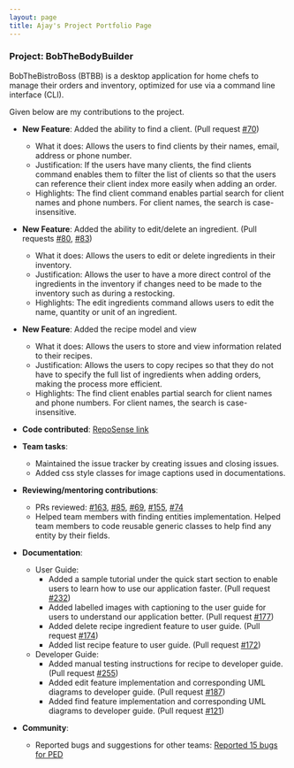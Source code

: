```yaml
---
layout: page
title: Ajay's Project Portfolio Page
---
```


### Project: BobTheBodyBuilder

BobTheBistroBoss (BTBB) is a desktop application for home chefs to manage their orders and inventory,
optimized for use via a command line interface (CLI).

Given below are my contributions to the project.

* **New Feature**: Added the ability to find a client. (Pull request [#70](https://github.com/AY2122S1-CS2103T-W16-2/tp/pull/70))
    * What it does: Allows the users to find clients by their names, email, address or phone number.
    * Justification: If the users have many clients, the find clients command enables them to filter the list of
      clients so that the users can reference their client index more easily when adding an order.
    * Highlights: The find client command enables partial search for client names and phone numbers. For client names, the
      search is case-insensitive.

* **New Feature**: Added the ability to edit/delete an ingredient. (Pull requests [#80](https://github.com/AY2122S1-CS2103T-W16-2/tp/pull/80), [#83](https://github.com/AY2122S1-CS2103T-W16-2/tp/pull/83))
    * What it does: Allows the users to edit or delete ingredients in their inventory.
    * Justification: Allows the user to have a more direct control of the ingredients in the inventory if
      changes need to be made to the inventory such as during a restocking.
    * Highlights: The edit ingredients command allows users to edit the name, quantity or unit of an ingredient.

* **New Feature**: Added the recipe model and view
    * What it does: Allows the users to store and view information related to their recipes.
    * Justification: Allows the users to copy recipes so that they do not have to specify the full
      list of ingredients when adding orders, making the process more efficient.
    * Highlights: The find client enables partial search for client names and phone numbers. For client names, the
      search is case-insensitive.

* **Code contributed**: [RepoSense link](https://nus-cs2103-ay2122s1.github.io/tp-dashboard/?search=&sort=totalCommits%20dsc&sortWithin=title&timeframe=commit&mergegroup=&groupSelect=groupByRepos&breakdown=true&checkedFileTypes=docs~functional-code~test-code~other&since=2021-09-17&tabOpen=true&tabType=authorship&tabAuthor=Manoharan-Ajay-Anand&tabRepo=AY2122S1-CS2103T-W16-2%2Ftp%5Bmaster%5D&authorshipIsMergeGroup=false&authorshipFileTypes=docs~functional-code~test-code~other&authorshipIsBinaryFileTypeChecked=false)

* **Team tasks**:
    * Maintained the issue tracker by creating issues and closing issues.
    * Added css style classes for image captions used in documentations.
* **Reviewing/mentoring contributions**:
    * PRs reviewed:
      [#163](https://github.com/AY2122S1-CS2103T-W16-2/tp/pull/163),
      [#85](https://github.com/AY2122S1-CS2103T-W16-2/tp/pull/85),
      [#69](https://github.com/AY2122S1-CS2103T-W16-2/tp/pull/69),
      [#155](https://github.com/AY2122S1-CS2103T-W16-2/tp/pull/155),
      [#74](https://github.com/AY2122S1-CS2103T-W16-2/tp/pull/74)
    * Helped team members with finding entities implementation. Helped team members to code reusable
      generic classes to help find any entity by their fields.

* **Documentation**:
    * User Guide:
      * Added a sample tutorial under the quick start section to enable users to learn how to use our application
        faster. (Pull request [#232](https://github.com/AY2122S1-CS2103T-W16-2/tp/pull/232))
      * Added labelled images with captioning to the user guide for users to understand our application better.
        (Pull request [#177](https://github.com/AY2122S1-CS2103T-W16-2/tp/pull/177))
      * Added delete recipe ingredient feature to user guide. (Pull request [#174](https://github.com/AY2122S1-CS2103T-W16-2/tp/pull/174))
      * Added list recipe feature to user guide. (Pull request [#172](https://github.com/AY2122S1-CS2103T-W16-2/tp/pull/172))
    * Developer Guide:
      * Added manual testing instructions for recipe to developer guide. (Pull request [#255](https://github.com/AY2122S1-CS2103T-W16-2/tp/pulls/Manoharan-Ajay-Anand))
      * Added edit feature implementation and corresponding UML diagrams to developer guide. (Pull request [#187](https://github.com/AY2122S1-CS2103T-W16-2/tp/pull/187))
      * Added find feature implementation and corresponding UML diagrams to developer guide. (Pull request [#121](https://github.com/AY2122S1-CS2103T-W16-2/tp/pull/121))

* **Community**:
    * Reported bugs and suggestions for other teams: [Reported 15 bugs for PED](https://github.com/Manoharan-Ajay-Anand/ped/issues)
